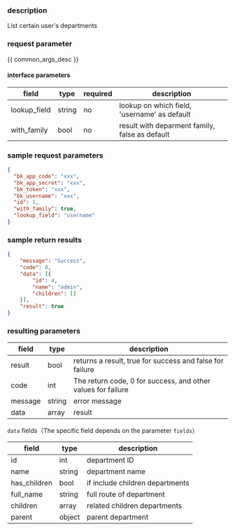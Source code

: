 ### description

List certain user's departments

### request parameter

{{ common_args_desc }}


#### interface parameters

| field      |  type      | required   |  description      |
|-----------|------------|--------|------------|
| lookup_field | string | no | lookup on which field, 'username' as default |
| with_family | bool | no | result with deparment family, false as default |


### sample request parameters

``` json
{
  "bk_app_code": "xxx",
  "bk_app_secret": "xxx",
  "bk_token": "xxx",
  "bk_username": "xxx",
  "id": 1,
  "with_family": true,
  "lookup_field": "username"
}
```

### sample return results

```json
{
    "message": "Success",
    "code": 0,
    "data": [{
        "id": 4,
        "name": "admin",
        "children": []
    }],
    "result": true
}
```

### resulting parameters

| field      | type      | description      |
|-----------|-----------|-----------|
|result| bool | returns a result, true for success and false for failure |
|code|int|The return code, 0 for success, and other values for failure|
|message|string|error message|
|data| array| result |

`data` fields（The specific field depends on the parameter `fields`）

| field      | type     | description      |
|-----------|-----------|-----------|
|id| int | department ID |
|name|string| department name |
|has_children|bool| if include children departments |
|full_name| string | full route of department |
|children| array| related children departments |
|parent| object | parent department |
